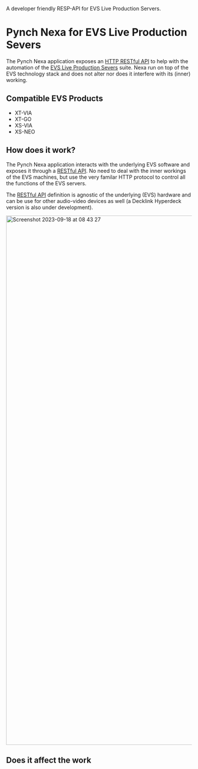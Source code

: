 A developer friendly RESP-API for EVS Live Production Servers.

# Pynch Nexa for EVS Live Production Severs

The Pynch Nexa application exposes an [HTTP RESTful API](https://github.com/lathoub/nexa-api) to help with the automation of the [EVS Live Production Severs](https://evs.com/products/live-production-servers) suite. Nexa run on top of the EVS technology stack and does not alter nor does it interfere with its (inner) working.

## Compatible EVS Products

- XT-VIA
- XT-GO
- XS-VIA
- XS-NEO

## How does it work?

The Pynch Nexa application interacts with the underlying EVS software and exposes it through a [RESTful API](https://github.com/lathoub/nexa-api). No need to deal with the inner workings of the EVS machines, but use the very familar HTTP protocol to control all the functions of the EVS servers.

The [RESTful API](https://github.com/lathoub/nexa-api) definition is agnostic of the underlying (EVS) hardware and can be use for other audio-video devices as well (a Decklink Hyperdeck version is also under development).

<img width="1435" alt="Screenshot 2023-09-18 at 08 43 27" src="https://github.com/lathoub/nexa-evs/assets/4082369/429b5ad0-a1af-4a9e-87be-30627acf54cf">

## Does it affect the work
